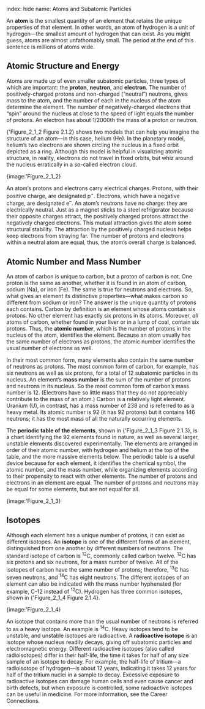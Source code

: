 index: hide
name: Atoms and Subatomic Particles

An  **atom** is the smallest quantity of an element that retains the unique properties of that element. In other words, an atom of hydrogen is a unit of hydrogen—the smallest amount of hydrogen that can exist. As you might guess, atoms are almost unfathomably small. The period at the end of this sentence is millions of atoms wide.

## Atomic Structure and Energy

Atoms are made up of even smaller subatomic particles, three types of which are important: the  **proton**,  **neutron**, and  **electron**. The number of positively-charged protons and non-charged (“neutral”) neutrons, gives mass to the atom, and the number of each in the nucleus of the atom determine the element. The number of negatively-charged electrons that “spin” around the nucleus at close to the speed of light equals the number of protons. An electron has about 1/2000th the mass of a proton or neutron.

{'Figure_2_1_2 Figure 2.1.2} shows two models that can help you imagine the structure of an atom—in this case, helium (He). In the planetary model, helium’s two electrons are shown circling the nucleus in a fixed orbit depicted as a ring. Although this model is helpful in visualizing atomic structure, in reality, electrons do not travel in fixed orbits, but whiz around the nucleus erratically in a so-called electron cloud.


{image:'Figure_2_1_2}
        

An atom’s protons and electrons carry electrical charges. Protons, with their positive charge, are designated p<sup>+</sup>. Electrons, which have a negative charge, are designated e<sup>–</sup>. An atom’s neutrons have no charge: they are electrically neutral. Just as a magnet sticks to a steel refrigerator because their opposite charges attract, the positively charged protons attract the negatively charged electrons. This mutual attraction gives the atom some structural stability. The attraction by the positively charged nucleus helps keep electrons from straying far. The number of protons and electrons within a neutral atom are equal, thus, the atom’s overall charge is balanced.

## Atomic Number and Mass Number

An atom of carbon is unique to carbon, but a proton of carbon is not. One proton is the same as another, whether it is found in an atom of carbon, sodium (Na), or iron (Fe). The same is true for neutrons and electrons. So, what gives an element its distinctive properties—what makes carbon so different from sodium or iron? The answer is the unique quantity of protons each contains. Carbon by definition is an element whose atoms contain six protons. No other element has exactly six protons in its atoms. Moreover,  *all* atoms of carbon, whether found in your liver or in a lump of coal, contain six protons. Thus, the  **atomic number**, which is the number of protons in the nucleus of the atom, identifies the element. Because an atom usually has the same number of electrons as protons, the atomic number identifies the usual number of electrons as well.

In their most common form, many elements also contain the same number of neutrons as protons. The most common form of carbon, for example, has six neutrons as well as six protons, for a total of 12 subatomic particles in its nucleus. An element’s  **mass number** is the sum of the number of protons and neutrons in its nucleus. So the most common form of carbon’s mass number is 12. (Electrons have so little mass that they do not appreciably contribute to the mass of an atom.) Carbon is a relatively light element. Uranium (U), in contrast, has a mass number of 238 and is referred to as a heavy metal. Its atomic number is 92 (it has 92 protons) but it contains 146 neutrons; it has the most mass of all the naturally occurring elements.

The  **periodic table of the elements**, shown in {'Figure_2_1_3 Figure 2.1.3}, is a chart identifying the 92 elements found in nature, as well as several larger, unstable elements discovered experimentally. The elements are arranged in order of their atomic number, with hydrogen and helium at the top of the table, and the more massive elements below. The periodic table is a useful device because for each element, it identifies the chemical symbol, the atomic number, and the mass number, while organizing elements according to their propensity to react with other elements. The number of protons and electrons in an element are equal. The number of protons and neutrons may be equal for some elements, but are not equal for all.


{image:'Figure_2_1_3}
        

## Isotopes

Although each element has a unique number of protons, it can exist as different isotopes. An  **isotope** is one of the different forms of an element, distinguished from one another by different numbers of neutrons. The standard isotope of carbon is <sup>12</sup>C, commonly called carbon twelve. <sup>12</sup>C has six protons and six neutrons, for a mass number of twelve. All of the isotopes of carbon have the same number of protons; therefore,<sup> 13</sup>C has seven neutrons, and <sup>14</sup>C has eight neutrons. The different isotopes of an element can also be indicated with the mass number hyphenated (for example, C-12 instead of <sup>12</sup>C). Hydrogen has three common isotopes, shown in {'Figure_2_1_4 Figure 2.1.4}.


{image:'Figure_2_1_4}
        

An isotope that contains more than the usual number of neutrons is referred to as a heavy isotope. An example is <sup>14</sup>C. Heavy isotopes tend to be unstable, and unstable isotopes are radioactive. A  **radioactive isotope** is an isotope whose nucleus readily decays, giving off subatomic particles and electromagnetic energy. Different radioactive isotopes (also called radioisotopes) differ in their half-life, the time it takes for half of any size sample of an isotope to decay. For example, the half-life of tritium—a radioisotope of hydrogen—is about 12 years, indicating it takes 12 years for half of the tritium nuclei in a sample to decay. Excessive exposure to radioactive isotopes can damage human cells and even cause cancer and birth defects, but when exposure is controlled, some radioactive isotopes can be useful in medicine. For more information, see the Career Connections.
